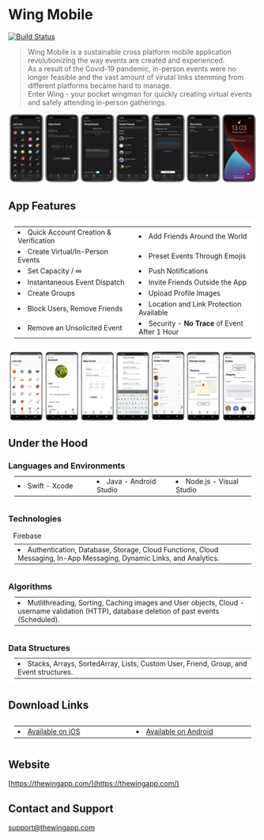 # Wing Mobile

[![Build Status](https://travis-ci.org/joemccann/dillinger.svg?branch=master)](https://travis-ci.org/joemccann/dillinger)

> Wing Mobile is a sustainable cross platform mobile application revolutionizing the way events are created and experienced. <br /> 
> As a result of the Covid-19 pandemic, in-person events were no longer feasible and the vast amount of virutal links stemming from different platforms became hard to manage. <br />
> Enter Wing - your pocket wingman for quickly creating virtual events and safely attending in-person gatherings.

<center>
<img src="Assets/banner.png" />
</center>

## App Features

<style>

table {
  width: 100%;
  border: none;
  border: 12px solid white;
}

th {
  height: 50px;
}

td{
width: 50%;
background-color: #fff;
}

tr{
	padding-bottom: 15px;
}

</style>
<center>
<table>  
<tr>
    <td><li>Quick Account Creation & Verification</li></td>
    <td><li>Add Friends Around the World</li></td>
  </tr>
  
  <tr>
    <td><li>Create Virtual/In-Person Events</li></td>
    <td><li>Preset Events Through Emojis</li></td>

  </tr>
  <tr>
    <td><li>Set Capacity / ∞</li></td>
    <td><li>Push Notifications</li></td>

  </tr>
  <tr>
    <td><li>Instantaneous Event Dispatch</li></td>
    <td><li>Invite Friends Outside the App</li></td>

  </tr>
  <tr>
    <td><li>Create Groups</li></td>
    <td><li>Upload Profile Images</li></td>

  </tr>
   <tr>
    <td><li>Block Users, Remove Friends</li></td>
    <td><li>Location and Link Protection Available</li></td>
  </tr>
  
   <tr>
    <td><li>Remove an Unsolicited Event</li></td>
    <td><li>Security - <strong>No Trace</strong> of Event After 1 Hour</li></td>
  </tr>
</table>
</center>
<center>
<img src="Assets/android_banner.png" />
</center>

## Under the Hood

### Languages and Environments
<style>
td{
width: 20%;
background-color: #fff;
}
</style>

<table style = "margin-top: -18px;">  

<tr>
    <td><li>Swift - Xcode</li></td>
    <td><li>Java - Android Studio</li></td>
    <td><li>Node.js - Visual Studio</li></td>
  </tr>
  </table>
  

### Technologies
<p style = "padding-left: 10px;">Firebase</p> 

<table style = "margin-top: -18px">  
<tr>
    <td><li>Authentication, Database, Storage, Cloud Functions, Cloud Messaging, In-App Messaging, Dynamic Links, and Analytics.</li></td>
    
  </tr>
  </table>
  
### Algorithms

<table style = "margin-top: -18px">  
<tr>
    <td><li>Mutlithreading, Sorting, Caching images and User objects, Cloud - username validation (HTTP), database deletion of past events (Scheduled).</li></td>
    
  </tr>
  </table>


### Data Structures

<table style = "margin-top: -18px">  
<tr>
    <td><li>Stacks, Arrays, SortedArray, Lists, Custom User, Friend, Group, and Event structures.</li></td>
    
  </tr>
  </table>


## Download Links
<table>  
<tr>
    <td><li><a href = "">Available on iOS</a></li></td>
    <td><li><a href = "">Available on Android</a></li></td>
  </tr>
  </table>


## Website

[https://thewingapp.com/](https://thewingapp.com/)

## Contact and Support
[support@thewingapp.com](mailto:support@thewingapp.com)

